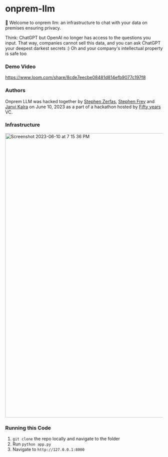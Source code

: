 # onprem-llm

👋 Welcome to onprem llm: an infrastructure to chat with your data on premises ensuring privacy.

Think: ChatGPT but OpenAI no longer has access to the questions you input. That way, companies cannot sell this data, and you can ask ChatGPT your deepest darkest secrets :) Oh and your company's intellectual property is safe too

### Demo Video 
https://www.loom.com/share/8cde7eecbe08481d814efb9077c197f8

### Authors

Onprem LLM was hacked together by [Stephen Zerfas](https://www.linkedin.com/in/stephen-zerfas1/), [Stephen Frey](https://twitter.com/stevekfrey) and [Janvi Kalra](https://twitter.com/janvikalra_) on June 10, 2023 as a part of a hackathon hosted by [Fifty years](https://fiftyyears.com/) VC. 

### Infrastructure 

<img width="909" alt="Screenshot 2023-06-10 at 7 15 36 PM" src="https://github.com/janvi-kalra/onprep-llm/assets/119091286/7086ace7-59eb-4d88-8f0e-c907e0e89d8c">

### Running this Code
1. `git clone` the repo locally and navigate to the folder
2. Run `python app.py`
3. Navigate to `http://127.0.0.1:8000` 
